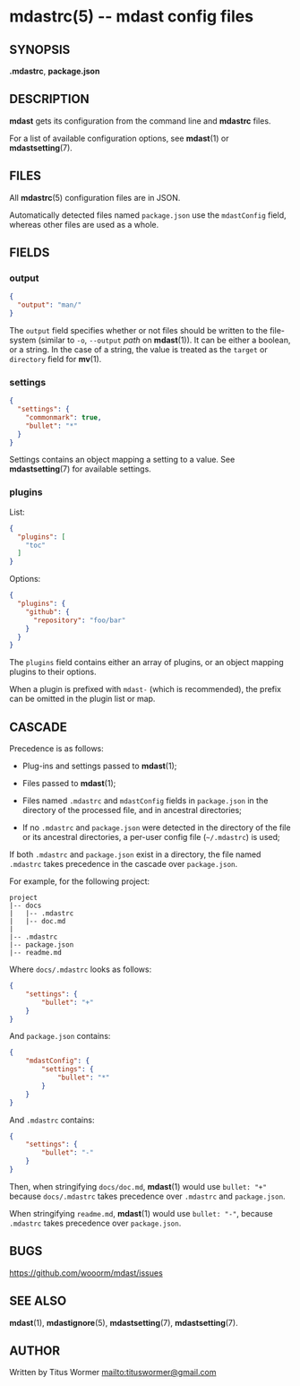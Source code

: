 # mdastrc(5) -- mdast config files

## SYNOPSIS

**.mdastrc**, **package.json**

## DESCRIPTION

**mdast** gets its configuration from the command line and **mdastrc** files.

For a list of available configuration options, see **mdast**(1) or
**mdastsetting**(7).

## FILES

All **mdastrc**(5) configuration files are in JSON.

Automatically detected files named `package.json` use the `mdastConfig`
field, whereas other files are used as a whole.

## FIELDS

### output

```json
{
  "output": "man/"
}
```

The `output` field specifies whether or not files should be written to the
file-system (similar to `-o`, `--output` _path_ on **mdast**(1)). It can
be either a boolean, or a string. In the case of a string, the value is
treated as the `target` or `directory` field for **mv**(1).

### settings

```json
{
  "settings": {
    "commonmark": true,
    "bullet": "*"
  }
}
```

Settings contains an object mapping a setting to a value.
See **mdastsetting**(7) for available settings.

### plugins

List:

```json
{
  "plugins": [
    "toc"
  ]
}
```

Options:

```json
{
  "plugins": {
    "github": {
      "repository": "foo/bar"
    }
  }
}
```

The `plugins` field contains either an array of plugins, or an object mapping
plugins to their options.

When a plugin is prefixed with `mdast-` (which is recommended), the prefix
can be omitted in the plugin list or map.

## CASCADE

Precedence is as follows:

*   Plug-ins and settings passed to **mdast**(1);

*   Files passed to **mdast**(1);

*   Files named `.mdastrc` and `mdastConfig` fields in `package.json` in the
    directory of the processed file, and in ancestral directories;

*   If no `.mdastrc` and `package.json` were detected in the directory of
    the file or its ancestral directories, a per-user config file (`~/.mdastrc`)
    is used;

If both `.mdastrc` and `package.json` exist in a directory, the file named
`.mdastrc` takes precedence in the cascade over `package.json`.

For example, for the following project:

```text
project
|-- docs
|   |-- .mdastrc
|   |-- doc.md
|
|-- .mdastrc
|-- package.json
|-- readme.md
```

Where `docs/.mdastrc` looks as follows:

```json
{
    "settings": {
        "bullet": "+"
    }
}
```

And `package.json` contains:

```json
{
    "mdastConfig": {
        "settings": {
            "bullet": "*"
        }
    }
}
```

And `.mdastrc` contains:

```json
{
    "settings": {
        "bullet": "-"
    }
}
```

Then, when stringifying `docs/doc.md`, **mdast**(1) would use `bullet: "+"`
because `docs/.mdastrc` takes precedence over `.mdastrc` and `package.json`.

When stringifying `readme.md`, **mdast**(1) would use `bullet: "-"`, because
`.mdastrc` takes precedence over `package.json`.

## BUGS

<https://github.com/wooorm/mdast/issues>

## SEE ALSO

**mdast**(1), **mdastignore**(5), **mdastsetting**(7), **mdastsetting**(7).

## AUTHOR

Written by Titus Wormer <mailto:tituswormer@gmail.com>
